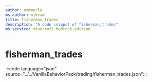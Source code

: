 ```yaml
---
author: mammerla
ms.author: mikeam
title: fisherman_trades
description: "A code snippet of fisherman_trades"
ms.service: minecraft-bedrock-edition
---
```


# fisherman_trades

:::code language="json" source="../../VanillaBehaviorPack/trading/fisherman_trades.json":::
